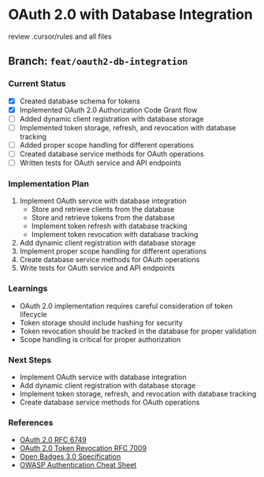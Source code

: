 # OAuth 2.0 with Database Integration

review .cursor/rules and all files

## Branch: `feat/oauth2-db-integration`

### Current Status
- [x] Created database schema for tokens
- [x] Implemented OAuth 2.0 Authorization Code Grant flow
- [ ] Added dynamic client registration with database storage
- [ ] Implemented token storage, refresh, and revocation with database tracking
- [ ] Added proper scope handling for different operations
- [ ] Created database service methods for OAuth operations
- [ ] Written tests for OAuth service and API endpoints

### Implementation Plan
1. Implement OAuth service with database integration
   - Store and retrieve clients from the database
   - Store and retrieve tokens from the database
   - Implement token refresh with database tracking
   - Implement token revocation with database tracking
2. Add dynamic client registration with database storage
3. Implement proper scope handling for different operations
4. Create database service methods for OAuth operations
5. Write tests for OAuth service and API endpoints

### Learnings
- OAuth 2.0 implementation requires careful consideration of token lifecycle
- Token storage should include hashing for security
- Token revocation should be tracked in the database for proper validation
- Scope handling is critical for proper authorization

### Next Steps
- Implement OAuth service with database integration
- Add dynamic client registration with database storage
- Implement token storage, refresh, and revocation with database tracking
- Create database service methods for OAuth operations

### References
- [OAuth 2.0 RFC 6749](https://tools.ietf.org/html/rfc6749)
- [OAuth 2.0 Token Revocation RFC 7009](https://tools.ietf.org/html/rfc7009)
- [Open Badges 3.0 Specification](https://www.imsglobal.org/spec/ob/v3p0/)
- [OWASP Authentication Cheat Sheet](https://cheatsheetseries.owasp.org/cheatsheets/Authentication_Cheat_Sheet.html)
